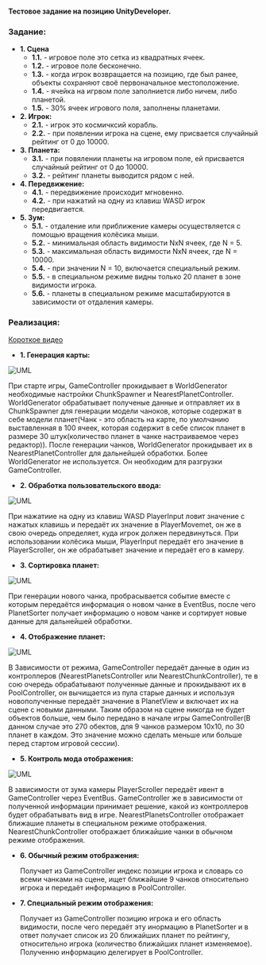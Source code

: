 #### Тестовое задание на позицию UnityDeveloper.
### **Задание:** 
+ **1. Сцена**
  + **1.1.** - игровое поле это сетка из квадратных ячеек.
  + **1.2.** - игровое поле бесконечно.
  + **1.3.** - когда игрок возвращается на позицию, где был ранее, объекты сохраняют своё первоначальное местоположение.
  + **1.4.** - ячейка на игрвом поле заполниется либо ничем, либо планетой.
  + **1.5.** - 30% ячеек игрового поля, заполнены планетами.
+ **2. Игрок:**
  + **2.1.** - игрок это космичксий корабль.
  + **2.2.** - при появлении игрока на сцене, ему присвается случайный рейтинг от 0 до 10000.
+ **3. Планета:**
  + **3.1.** - при повялении планеты на игровом поле, ей присвается случайный рейтинг от 0 до 10000.
  + **3.2.** - рейтинг планеты выводится рядом с ней.
+ **4. Передвижение:**
  + **4.1.** - передвижение происходит мгновенно.
  + **4.2.** - при нажатий на одну из клавиш WASD игрок передвигается.
+ **5. Зум:**
  + **5.1.** - отдаление или приближение камеры осуществляется с помощью вращения колёсика мыши.
  + **5.2.** - минимальная область видимости NxN ячеек, где N = 5.
  + **5.3.** - максимальная область видимости NxN ячеек, где N = 10000.
  + **5.4.** - при значении N = 10, включается специальный режим.
  + **5.5.** - в специальном режиме видны только 20 планет в зоне видимости игрока.
  + **5.6.** - планеты в специальном режиме масштабируются в зависимости от отдаления камеры.

### **Реализация:** 
[Короткое видео]()
+ **1. Генерация карты:**

![UML](https://user-images.githubusercontent.com/107647367/225294431-1eb76e52-f2a1-4dcf-a7e6-1c9ad4806f4f.png)

  При старте игры, GameController прокидывает в WorldGenerator необходимые настройки ChunkSpawner и NearestPlanetController. WorldGenerator обрабатывает полученые данные и отправляет их в ChunkSpawner для генерации модели чаноков, которые содержат в себе модели планет(Чанк - это область на карте, по умолчанию выставленная в 100 ячеек, которая содержит в себе список планет в размере 30 штук(количество планет в чанке настраиваемое через редактор)). После генерации чанков, WorldGenerator прокидывает их в NearestPlanetController для дальнейшей обработки. Более WorldGenerator не используется. Он необходим для разгрузки GameController.

+ **2. Обработка пользовательского ввода:**

![UML](https://user-images.githubusercontent.com/107647367/225298993-b5268868-9911-48bf-ae2a-e9977fb0b2e3.png)

  При нажатиие на одну из клавиш WASD PlayerInput ловит значение с нажатых клавишь и передаёт их значение в PlayerMovemet, он же в свою очередь определяет, куда игрок должен передвинуться. При использовании колёсика мыши, PlayerInput передаёт его значение в PlayerScroller, он же обрабатывет значение и передаёт его в камеру.

+ **3. Сортировка планет:**

![UML](https://user-images.githubusercontent.com/107647367/225299964-db0b1cbc-f19d-478f-b803-a8947e9a0b2c.png)

  При генерации нового чанка, пробрасывается событие вместе с которым передаётся информация о новом чанке в EventBus, после чего PlanetSorter получает информацию о новом чанке и сортирует новые данные для дальнейшей обработки.

+ **4. Отображение планет:**

![UML](https://user-images.githubusercontent.com/107647367/225301527-87308a25-9721-4226-ad6a-0dce00e24a1a.png)

  В Зависимости от режима, GameController передаёт данные в один из контроллеров (NearestPlanetsController или NearestChunkController), те в сою очередь обрабатывают полученные данные и прокидывают их в PoolController, он вычищается из пула старые данных и используя новополученные передаёт значение в PlanetView и включает их на сцене с новыми данными. Таким образом на сцене никогда не будет объектов больше, чем было передано в начале игры GameController(В данном случае это 270 обектов, для 9 чанков размером 10x10, по 30 планет в каждом. Это значение можно сделать меньше или больше перед стартом игровой сессии).

+ **5. Контроль мода отображения:**

![UML](https://user-images.githubusercontent.com/107647367/225303392-066bbb98-7007-4d28-8bba-b3190714366a.png)

  В зависимости от зума камеры PlayerScroller передаёт ивент в GameController через EventBus. GameController же в зависимости от полученной информации принимает решение, какой из контроллеров будет обрабатывать вид в игре. NearestPlanetsController отображает ближашие планеты в специальном режиме отображения. NearestChunkController отображает ближайшие чанки в обычном режиме отображения.

+ **6. Обычный режим отображения:**

  Получает из GameController индекс позиции игрока и словарь со всеми чанками на сцене, ищет ближайшие 9 чанков относительно игрока и передаёт информацию в PoolController.

+ **7. Специальный режим отображения:**

  Получает из GameController позицию игрока и его область видимости, после чего передаёт эту инормацию в PlanetSorter и в ответ получает список из 20 ближайших планет по рейтингу, относительно игрока (количество ближайших планет изменяемое). Полученню информацию делегирует в PoolController.

